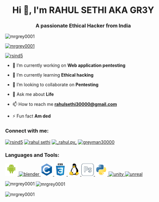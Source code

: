 <h1 align="center">Hi 👋, I'm RAHUL SETHI AKA GR3Y </h1>
<h3 align="center">A passionate Ethical Hacker from India</h3>

<p align="left"> <img src="https://komarev.com/ghpvc/?username=mrgrey0001&label=Profile%20views&color=0e75b6&style=flat" alt="mrgrey0001" /> </p>

<p align="left"> <a href="https://github.com/ryo-ma/github-profile-trophy"><img src="https://github-profile-trophy.vercel.app/?username=mrgrey0001" alt="mrgrey0001" /></a> </p>

<p align="left"> <a href="https://twitter.com/rsind5" target="blank"><img src="https://img.shields.io/twitter/follow/rsind5?logo=twitter&style=for-the-badge" alt="rsind5" /></a> </p>

- 🔭 I’m currently working on **Web application pentesting**

- 🌱 I’m currently learning **Ethical hacking**

- 👯 I’m looking to collaborate on **Pentesting**

- 💬 Ask me about **Life**

- 📫 How to reach me **rahulsethi30000@gmail.com**

- ⚡ Fun fact **Am ded**

<h3 align="left">Connect with me:</h3>
<p align="left">
<a href="https://twitter.com/rsind5" target="blank"><img align="center" src="https://raw.githubusercontent.com/rahuldkjain/github-profile-readme-generator/master/src/images/icons/Social/twitter.svg" alt="rsind5" height="30" width="40" /></a>
<a href="https://linkedin.com/in/rahul sethi" target="blank"><img align="center" src="https://raw.githubusercontent.com/rahuldkjain/github-profile-readme-generator/master/src/images/icons/Social/linked-in-alt.svg" alt="rahul sethi" height="30" width="40" /></a>
<a href="https://instagram.com/_rahul.py_" target="blank"><img align="center" src="https://raw.githubusercontent.com/rahuldkjain/github-profile-readme-generator/master/src/images/icons/Social/instagram.svg" alt="_rahul.py_" height="30" width="40" /></a>
<a href="https://medium.com/greyman30000" target="blank"><img align="center" src="https://raw.githubusercontent.com/rahuldkjain/github-profile-readme-generator/master/src/images/icons/Social/medium.svg" alt="greyman30000" height="30" width="40" /></a>
</p>

<h3 align="left">Languages and Tools:</h3>
<p align="left"> <a href="https://developer.android.com" target="_blank" rel="noreferrer"> <img src="https://raw.githubusercontent.com/devicons/devicon/master/icons/android/android-original-wordmark.svg" alt="android" width="40" height="40"/> </a> <a href="https://www.blender.org/" target="_blank" rel="noreferrer"> <img src="https://download.blender.org/branding/community/blender_community_badge_white.svg" alt="blender" width="40" height="40"/> </a> <a href="https://www.cprogramming.com/" target="_blank" rel="noreferrer"> <img src="https://raw.githubusercontent.com/devicons/devicon/master/icons/c/c-original.svg" alt="c" width="40" height="40"/> </a> <a href="https://www.w3schools.com/css/" target="_blank" rel="noreferrer"> <img src="https://raw.githubusercontent.com/devicons/devicon/master/icons/css3/css3-original-wordmark.svg" alt="css3" width="40" height="40"/> </a> <a href="https://www.linux.org/" target="_blank" rel="noreferrer"> <img src="https://raw.githubusercontent.com/devicons/devicon/master/icons/linux/linux-original.svg" alt="linux" width="40" height="40"/> </a> <a href="https://www.photoshop.com/en" target="_blank" rel="noreferrer"> <img src="https://raw.githubusercontent.com/devicons/devicon/master/icons/photoshop/photoshop-line.svg" alt="photoshop" width="40" height="40"/> </a> <a href="https://www.python.org" target="_blank" rel="noreferrer"> <img src="https://raw.githubusercontent.com/devicons/devicon/master/icons/python/python-original.svg" alt="python" width="40" height="40"/> </a> <a href="https://unity.com/" target="_blank" rel="noreferrer"> <img src="https://www.vectorlogo.zone/logos/unity3d/unity3d-icon.svg" alt="unity" width="40" height="40"/> </a> <a href="https://unrealengine.com/" target="_blank" rel="noreferrer"> <img src="https://raw.githubusercontent.com/kenangundogan/fontisto/036b7eca71aab1bef8e6a0518f7329f13ed62f6b/icons/svg/brand/unreal-engine.svg" alt="unreal" width="40" height="40"/> </a> </p>

<p><img align="left" src="https://github-readme-stats.vercel.app/api/top-langs?username=mrgrey0001&show_icons=true&locale=en&layout=compact" alt="mrgrey0001" /></p>

<p>&nbsp;<img align="center" src="https://github-readme-stats.vercel.app/api?username=mrgrey0001&show_icons=true&locale=en" alt="mrgrey0001" /></p>

<p><img align="center" src="https://github-readme-streak-stats.herokuapp.com/?user=mrgrey0001&" alt="mrgrey0001" /></p>


